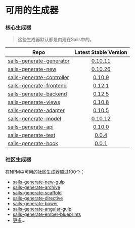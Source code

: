 # 可用的生成器

### 核心生成器

> 这些生成器默认都是内建在Sails中的。

| Repo                                     | Latest Stable Version |
| ---------------------------------------- |:-------------:|
| [sails-generate-generator](https://github.com/balderdashy/sails-generate-generator) | [0.10.11](http://badge.fury.io/js/sails-generate-generator) |
| [sails-generate-new](https://github.com/balderdashy/sails-generate-new)              | [0.10.26](http://badge.fury.io/js/sails-generate-new) |
| [sails-generate-controller](https://github.com/balderdashy/sails-generate-controller)      | [0.10.9](http://badge.fury.io/js/sails-generate-controller) |
| [sails-generate-frontend](https://github.com/balderdashy/sails-generate-frontend)      | [0.12.1](http://badge.fury.io/js/sails-generate-frontend) |
| [sails-generate-backend](https://github.com/balderdashy/sails-generate-backend)      | [0.12.5](https://badge.fury.io/js/sails-generate-backend) |
| [sails-generate-views](https://github.com/balderdashy/sails-generate-views)      | [0.10.8](https://badge.fury.io/js/sails-generate-views) |
| [sails-generate-adapter](https://github.com/balderdashy/sails-generate-adapter)      | [0.10.5](https://badge.fury.io/js/sails-generate-adapter) |
| [sails-generate-model](https://github.com/balderdashy/sails-generate-model)      | [0.10.12](https://badge.fury.io/js/sails-generate-model) |
| [sails-generate-api](https://github.com/balderdashy/sails-generate-api)      | [0.10.0](https://badge.fury.io/js/sails-generate-api) |
| [sails-generate-test](https://github.com/balderdashy/sails-generate-test)      | [0.0.4](https://badge.fury.io/js/sails-generate-test) |
| [sails-generate-hook](https://github.com/balderdashy/sails-generate-hook)      | [0.0.1](https://badge.fury.io/js/sails-generate-hook) |


### 社区生成器
在[NPM中](https://www.npmjs.com/search?q=sails+generate)可用的社区生成器超过100个：

+ [sails-generate-new-gulp](https://github.com/Karnith/sails-generate-new-gulp)
+ [sails-generate-archive](https://github.com/jaumard/sails-generate-archive)
+ [sails-generate-scaffold](https://github.com/irlnathan/sails-generate-scaffold)
+ [sails-generate-directive](https://github.com/balderdashy/sails-generate-directive)
+ [sails-generate-bower](https://github.com/smies/sails-generate-bower)
+ [sails-generate-angular-gulp](https://github.com/Karnith/sails-generate-angular-gulp)
+ [sails-generate-ember-blueprints](https://github.com/mphasize/sails-generate-ember-blueprints)
+ [更多](https://www.npmjs.com/search?q=sails+generate)...

<docmeta name="displayName" value="Available Generators">
